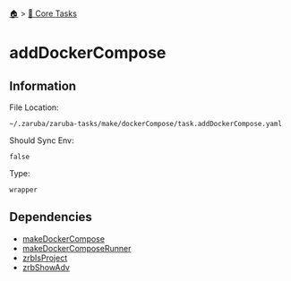 <!--startTocHeader-->
[🏠](../README.md) > [🥝 Core Tasks](README.md)
# addDockerCompose
<!--endTocHeader-->

## Information

File Location:

    ~/.zaruba/zaruba-tasks/make/dockerCompose/task.addDockerCompose.yaml

Should Sync Env:

    false

Type:

    wrapper


## Dependencies

* [makeDockerCompose](makeDockerCompose.md)
* [makeDockerComposeRunner](makeDockerComposeRunner.md)
* [zrbIsProject](zrbIsProject.md)
* [zrbShowAdv](zrbShowAdv.md)